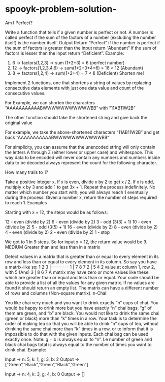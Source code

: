 # spooyk-problem-solution-
Am I Perfect?

Write a function that tells if a given number is perfect or not. A number is called perfect if the sum of the factors of a number (excluding the number itself) is the number itself.
Output
Return “Perfect” if the number is perfect
if the sum of factors is greater than the input return “Abundant”
if the sum of factors is lesser than the input return “Deficient”.
Example:

1) 6 -> factors(1,2,3) -> sum (1+2+3) = 6 (perfect number)
2) 12 -> factors(1,2,3,4,6) -> sum(1+2+3+4+6) = 16 > 12 (Abundant)
3) 8 -> factors(1,2,4) -> sum(1+2+4) = 7 < 8 (Deficient)
Shorten me!

Implement 2 functions, one that shortens a string of values by replacing consecutive data elements with just one data value and count of the consecutive values.

For Example, we can shorten the characters “AAAAAAAAAAABWWWWWWWWWWWBB” with “11AB11W2B”

The other function should take the shortened string and give back the original value

For example, we take the above-shortened characters “11AB11W2B” and get back “AAAAAAAAAAABWWWWWWWWWWWBB”

For simplicity, you can assume that the unencoded string will only contain the letters A through Z (either lower or upper case) and whitespace. This way data to be encoded will never contain any numbers and numbers inside data to be decoded always represent the count for the following character.

How many trails to 1?

Take a positive integer x. If x is even, divide x by 2 to get x / 2. If x is odd, multiply x by 3 and add 1 to get 3x + 1. Repeat the process indefinitely. No matter which number you start with, you will always reach 1 eventually during the process.
Given a number x, return the number of steps required to reach 1.
Examples

Starting with x = 12, the steps would be as follows:

12 - even (divide by 2)
6 - even (divide by 2)
3 - odd (3(3) + 1)
10 - even (divide by 2)
5 - odd (3(5) + 1)
16 - even (divide by 2)
8 - even (divide by 2)
4 - even (divide by 2)
2 - even (divide by 2)
1 - stop

We got to 1 in 9 steps. So for input x = 12, the return value would be 9.
MEDIUM
Greater than and less than in a matrix

Detect values in a matrix that is greater than or equal to every element in its row and less than or equal to every element in its column.
So say you have a matrix-like so:
    1  2  3
  |---------
1 | 7  8  7
2 | 5  4  2    value at column 1, row 2, with 5 (Ans)
3 | 8  6  7
A matrix may have zero or more values like these which are greater than or equal and less than or equal.
Your code should be able to provide a list of all the values for any given matrix. If no values are found it should return an empty list.
The matrix can have a different number of rows and columns (Non-square matrix).
n-Chai

You like chai very much and you want to drink exactly “n” cups of chai. You would be happy to drink more but you have exactly “n” chai bags, “g” of them are green, and “b” are black.
You would not like to drink the same chai (green or black) more than “k” times in a row.
Your task is to determine the order of making tea so that you will be able to drink “n” cups of tea, without drinking the same chai more than “k” times in a row, or to inform that it is impossible to do that with the given inputs. Each chai bag can be used exactly once.
Note: g + b is always equal to “n”. I.e number of green and black chai bags total is always equal to the number of times you want to drink chai.
Example:

Input -> n: 5, k: 1, g: 3, b: 2 
Output -> [“Green”,”Black”,”Green”,”Black”,”Green”]

Input -> n: 4, k: 3, g: 4, b: 0
Output -> []

